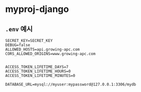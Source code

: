 # myproj-django

## `.env` 예시

```angular2html
SECRET_KEY=SECRET_KEY
DEBUG=false
ALLOWED_HOSTS=api.growing-apc.com
CORS_ALLOWED_ORIGINS=www.growing-apc.com


ACCESS_TOKEN_LIFETIME_DAYS=7
ACCESS_TOKEN_LIFETIME_HOURS=0
ACCESS_TOKEN_LIFETIME_MINUTES=0

DATABASE_URL=mysql://myuser:mypassword@127.0.0.1:3306/mydb
```